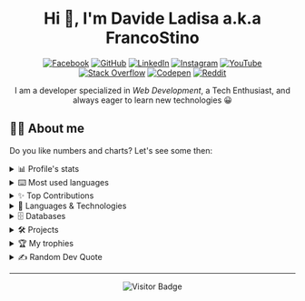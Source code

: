 <h1 align="center">Hi 👋, I'm Davide Ladisa a.k.a FrancoStino</h1>
<p align="center">
    <a href="https://facebook.com/davide.ladisa.7" target="__blank"><img alt="Facebook" title="Follow me on Facebook!"
            src="https://img.shields.io/badge/Facebook-%231877F2.svg?style=for-the-badge&logo=Facebook&logoColor=white" /></a>
    <a href="https://github.com/FrancoStino" target="__blank"><img alt="GitHub" title="Follow me on Github!"
            src="https://img.shields.io/badge/GitHub-333333?style=for-the-badge&logo=github&logoColor=white" /></a>
    <a href="https://linkedin.com/in/davide-ladisa" target="__blank"><img alt="LinkedIn"
            title="Look at my LinkedIn profile"
            src="https://custom-icon-badges.demolab.com/badge/LinkedIn-0A66C2?style=for-the-badge&logo=linkedin-white&logoColor=fff" /></a>
    <a href="https://instagram.com/davideladisa.it" target="__blank"><img alt="Instagram" title="Follow me on Instagram!"
            src="https://img.shields.io/badge/Instagram-%23E4405F.svg?style=for-the-badge&logo=Instagram&logoColor=white" /></a>
    <a href="https://youtube.com/@rawasir" target="__blank"><img alt="YouTube" title="Follow me on YouTube!"
            src="https://img.shields.io/badge/YouTube-%23FF0000.svg?style=for-the-badge&logo=YouTube&logoColor=white" /></a>
    <a href="https://stackoverflow.com/users/8006279" target="__blank"><img alt="Stack Overflow" title="Check my Stack Overflow!"
            src="https://img.shields.io/badge/-Stackoverflow-FE7A16?logo=stack-overflow&style=for-the-badge&logoColor=white" /></a>
    <a href="https://codepen.io/rawsar" target="__blank"><img alt="Codepen" title="Check my Codepen!"
            src="https://img.shields.io/badge/Codepen-000000?style=for-the-badge&logo=codepen&logoColor=white" /></a>
    <a href="https://reddit.com/user/Pecoro" target="__blank"><img alt="Reddit" title="Follow me on Reddit!"
            src="https://img.shields.io/badge/Reddit-%23FF4500.svg?style=for-the-badge&logo=Reddit&logoColor=white" /></a>
</p>


<p style="text-align:center">I am a developer specialized in <i>Web Development</i>, a Tech Enthusiast, and always eager to learn new technologies 😀</p>

## 👨‍💻 About me

Do you like numbers and charts? Let's see some then:
<div align="left">
<details>
  <summary>📊 Profile's stats</summary>
  <br/>
    <p align="center"> <a href="https://github.com/FrancoStino"><img src="https://github-readme-stats.vercel.app/api?username=FrancoStino&theme=tokyonight&show_icons=true&count_private=true" alt="FrancoStino's Profile Stats Chart" /></a>
    </p><br/>
        <p align="center"> <a href="https://github.com/FrancoStino"><img src="https://github-readme-streak-stats.herokuapp.com/?user=FrancoStino&theme=tokyonight&hide_border=false" alt="FrancoStino's Streak Stats Chart" /></a>
    </p><br/>
</details>
<details>
  <summary>⌨️ Most used languages</summary>
  <br/>
  <p align="center"> <a href="https://github.com/FrancoStino"><img src="https://github-readme-stats.vercel.app/api/top-langs/?username=FrancoStino&langs_count=10&layout=compact&theme=tokyonight&hide_border=false&include_all_commits=true&count_private=true" alt="Most used Language Chart" /></a></p>
  <p align="center"><a href="https://github.com/FrancoStino"><img style="border:1px solid white;border-radius:5px" src="https://github-profile-summary-cards.vercel.app/api/cards/repos-per-language?username=FrancoStino&theme=tokyonight" alt="Most used Language By Repo Chart" /></a> <a href="https://github.com/FrancoStino"><img style="border:1px solid white;border-radius:5px" src="https://github-profile-summary-cards.vercel.app/api/cards/most-commit-language?username=FrancoStino&theme=tokyonight" alt="Most used Language By Commit Chart" /></a></p>
</details>

<details>
  <summary>✨ Top Contributions</summary>
  <br/>
  <p align="center"> <a href="https://github.com/FrancoStino"><img src="https://github-contributor-stats.vercel.app/api?username=FrancoStino&limit=5&theme=tokyonight&combine_all_yearly_contributions=true&hide_title=true" alt="Top Contributor Chart" /></a></p>
</details>

  <details>
  <summary>🚀 Languages & Technologies</summary>
  <br/>
  <p>
        <a href="https://developer.mozilla.org/en-US/docs/Web/CSS" target="_blank"> <img  src="https://img.shields.io/badge/css3-%231572B6.svg?style=for-the-badge&logo=css3&logoColor=white" alt="css3"/></a>
        <a href="https://developer.mozilla.org/en-US/docs/Web/HTML" target="_blank"> <img src="https://img.shields.io/badge/html5-%23E34F26.svg?style=for-the-badge&logo=html5&logoColor=white" alt="html5"/></a>
        <a href="https://developer.mozilla.org/en-US/docs/Web/JavaScript" target="_blank"> <img src="https://img.shields.io/badge/javascript-%23323330.svg?style=for-the-badge&logo=javascript&logoColor=%23F7DF1E" alt="javascript"/></a>
        <a href="https://www.typescriptlang.org/" target="_blank"> <img src="https://img.shields.io/badge/typescript-%23007ACC.svg?style=for-the-badge&logo=typescript&logoColor=white" alt="typescript"/></a>
        <a href="https://www.php.net/" target="_blank"> <img src="https://img.shields.io/badge/php-%23777BB4.svg?style=for-the-badge&logo=php&logoColor=white" alt="php"/></a>
        <a href="https://www.gnu.org/software/bash/" target="_blank"> <img src="https://img.shields.io/badge/shell_script-%23121011.svg?style=for-the-badge&logo=gnu-bash&logoColor=white" alt="shell script"/></a>
        <a href="https://daringfireball.net/projects/markdown/" target="_blank"> <img src="https://img.shields.io/badge/markdown-%23000000.svg?style=for-the-badge&logo=markdown&logoColor=white" alt="markdown"/></a>
  </p>
  </details>

  <details>
  <summary>🗄️ Databases</summary>
      <br/>
  <p>
  <a href="https://www.mysql.com/" target="_blank"> <img src="https://img.shields.io/badge/mysql-4479A1.svg?style=for-the-badge&logo=mysql&logoColor=white" alt="mysql"/></a>
  <a href="https://mariadb.org/" target="_blank"> <img src="https://img.shields.io/badge/MariaDB-003545?style=for-the-badge&logo=mariadb&logoColor=white" alt="mariadb"/></a>
  </p>
</details>
</details>

<details>
  <summary>🛠 Projects</summary>
  <br/>
  <p align="center">
    <a href="https://docs.google.com/spreadsheets/d/1pdEufTQxVExLAEmTc0-Zm7UKdS9PCoNvx2FfKhBvZaA/edit?gid=0#gid=0" target="_blank">
      <img src="https://img.shields.io/badge/View%20Full%20Project%20List-4285F4?style=for-the-badge&logo=google-sheets&logoColor=white" alt="View Projects"/>
    </a>
  </p>
  <p align="center">Check out my comprehensive project portfolio with detailed descriptions and technologies used!</p>
</details>

<details>
  <summary>🏆 My trophies</summary>
  <br/>
  <p align="center"> <a href="https://github.com/FrancoStino"><img src="https://github-profile-trophy.vercel.app/?username=FrancoStino&theme=onedark&no-frame=true&no-bg=true&margin-w=10&column=4" alt="FrancoStino's Trophies" /></a> </p>
</details>

<details>
  <summary>✍️ Random Dev Quote</summary>
  <br/>
  <p align="center"> <img src="https://quotes-github-readme.vercel.app/api?type=horizontal&theme=merko" alt="Random Dev Quote"/></p>
</details>

</div>

---

<p align="center">
  <img src="https://api.visitorbadge.io/api/VisitorHit?user=FrancoStino&repo=FrancoStino&countColor=%237B1E7A" alt="Visitor Badge"/>
</p>
